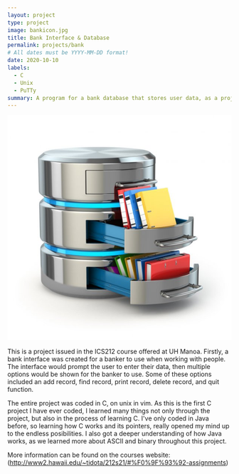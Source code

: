 ```yaml
---
layout: project
type: project
image: bankicon.jpg
title: Bank Interface & Database
permalink: projects/bank
# All dates must be YYYY-MM-DD format!
date: 2020-10-10
labels:
  - C
  - Unix
  - PuTTy
summary: A program for a bank database that stores user data, as a project for ICS 212.
---
```


<img class="ui medium right floated rounded image" src="../images/Database.jpg">

This is a project issued in the ICS212 course offered at UH Manoa. Firstly, a bank interface was created for a banker to use when working with people. The interface would prompt the user to enter their data, then multiple options would be shown for the banker to use. Some of these options included an add record, find record, print record, delete record, and quit function.

The entire project was coded in C, on unix in vim. As this is the first C project I have ever coded, I learned many things not only through the project, but also in the process of learning C. I've only coded in Java before, so learning how C works and its pointers, really opened my mind up to the endless posibilities. I also got a deeper understanding of how Java works, as we learned more about ASCII and binary throughout this project.


 
More information can be found on the courses website: (http://www2.hawaii.edu/~tidota/212s21/#%F0%9F%93%92-assignments)

